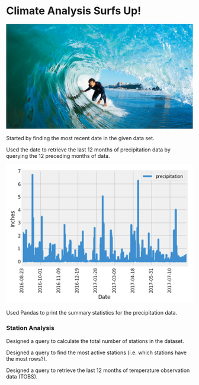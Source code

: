 # Climate Analysis Surfs Up!

![surfs-up.png](Images/surfs-up.png)

Started by finding the most recent date in the given data set.

Used the date to retrieve the last 12 months of precipitation data by querying the 12 preceding months of data. 


  ![precipitation](Images/precipitation.png)

Used Pandas to print the summary statistics for the precipitation data.

### Station Analysis

Designed a query to calculate the total number of stations in the dataset.

Designed a query to find the most active stations (i.e. which stations have the most rows?).

Designed a query to retrieve the last 12 months of temperature observation data (TOBS).
